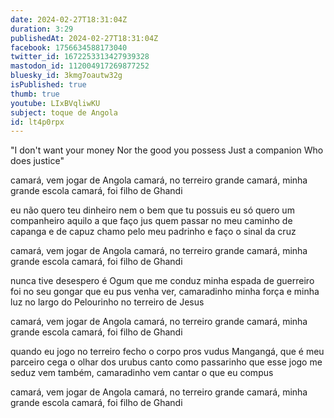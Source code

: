 ```yaml
---
date: 2024-02-27T18:31:04Z
duration: 3:29
publishedAt: 2024-02-27T18:31:04Z
facebook: 1756634588173040
twitter_id: 1672253313427939328
mastodon_id: 112004917269877252
bluesky_id: 3kmg7oautw32g
isPublished: true
thumb: true
youtube: LIxBVqliwKU
subject: toque de Angola
id: lt4p0rpx
---
```

"I don't want your money
Nor the good you possess
Just a companion
Who does justice"

camará, vem jogar de Angola
camará, no terreiro grande
camará, minha grande escola
camará, foi filho de Ghandi

eu não quero teu dinheiro
nem o bem que tu possuis
eu só quero um companheiro
aquilo a que faço jus
quem passar no meu caminho
de capanga e de capuz
chamo pelo meu padrinho
e faço o sinal da cruz

camará, vem jogar de Angola
camará, no terreiro grande
camará, minha grande escola
camará, foi filho de Ghandi

nunca tive desespero
é Ogum que me conduz
minha espada de guerreiro
foi no seu gongar que eu pus
venha ver, camaradinho
minha força e minha luz
no largo do Pelourinho
no terreiro de Jesus

camará, vem jogar de Angola
camará, no terreiro grande
camará, minha grande escola
camará, foi filho de Ghandi

quando eu jogo no terreiro
fecho o corpo pros vudus
Mangangá, que é meu parceiro
cega o olhar dos urubus
canto como passarinho
que esse jogo me seduz
vem também, camaradinho
vem cantar o que eu compus

camará, vem jogar de Angola
camará, no terreiro grande
camará, minha grande escola
camará, foi filho de Ghandi
